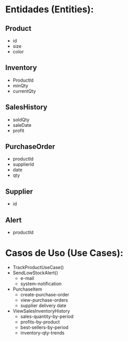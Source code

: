 # Entidades (Entities):

## Product 
  - id
  - size
  - color

## Inventory
  - ProductId
  - minQty
  - currentQty
 
## SalesHistory
  - soldQty
  - saleDate
  - profit

## PurchaseOrder
  - productId
  - supplierId
  - date
  - qty

## Supplier
  - id

## Alert
  - productId

# Casos de Uso (Use Cases):
  - TrackProductUseCase()
  - SendLowStockAlert()  
    - e-mail
    - system-notification
  - PurchaseItem
    - create-purchase-order
    - view-purchase-orders
    - supplier delivery date
  - ViewSalesInventoryHistory
    - sales-quantity-by-period
    - profits-by-product
    - best-sellers-by-period
    - inventory-qty-trends